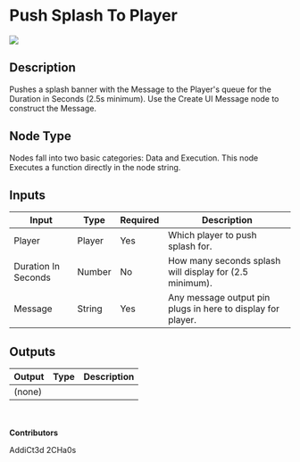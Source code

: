 # Push Splash To Player
![](../../../.gitbook/assets/push-splash-to-player.JPG)
## Description
Pushes a splash banner with the Message to the Player's queue for the Duration in Seconds (2.5s minimum). Use the Create UI Message node to construct the Message.

## Node Type
Nodes fall into two basic categories: Data and Execution. This node Executes a function directly in the node string.

## Inputs
| Input | Type | Required | Description |
|------------------|------------------|----------|--------------------------------------------------------------|
| Player | Player | Yes | Which player to push splash for. |
| Duration In Seconds | Number | No | How many seconds splash will display for (2.5 minimum). |
| Message | String | Yes | Any message output pin plugs in here to display for player. |

## Outputs
| Output | Type | Description |
|------------------|------------------|--------------------------------------------------------------|
| (none) | | |

\
\
**Contributors**

AddiCt3d 2CHa0s